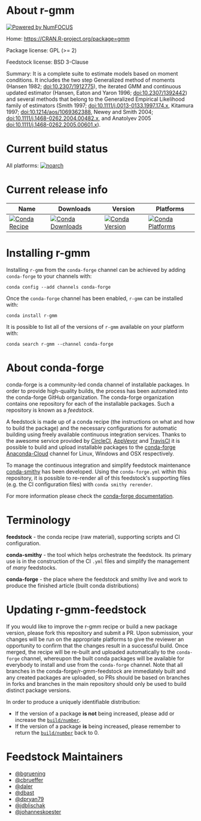 About r-gmm
===========

[![Powered by NumFOCUS](https://img.shields.io/badge/powered%20by-NumFOCUS-orange.svg?style=flat&colorA=E1523D&colorB=007D8A)](http://numfocus.org)

Home: https://CRAN.R-project.org/package=gmm

Package license: GPL (>= 2)

Feedstock license: BSD 3-Clause

Summary: It is a complete suite to estimate models based on moment conditions. It includes the two step Generalized method of moments (Hansen 1982; <doi:10.2307/1912775>), the iterated GMM and continuous updated estimator (Hansen, Eaton and Yaron 1996; <doi:10.2307/1392442>) and several methods that belong to the Generalized Empirical Likelihood family of estimators (Smith 1997; <doi:10.1111/j.0013-0133.1997.174.x>, Kitamura 1997; <doi:10.1214/aos/1069362388>, Newey and Smith 2004; <doi:10.1111/j.1468-0262.2004.00482.x>, and Anatolyev 2005 <doi:10.1111/j.1468-0262.2005.00601.x>).



Current build status
====================

All platforms:
[![noarch](https://img.shields.io/circleci/project/github/conda-forge/r-gmm-feedstock/master.svg?label=noarch)](https://circleci.com/gh/conda-forge/r-gmm-feedstock)

Current release info
====================

| Name | Downloads | Version | Platforms |
| --- | --- | --- | --- |
| [![Conda Recipe](https://img.shields.io/badge/recipe-r--gmm-green.svg)](https://anaconda.org/conda-forge/r-gmm) | [![Conda Downloads](https://img.shields.io/conda/dn/conda-forge/r-gmm.svg)](https://anaconda.org/conda-forge/r-gmm) | [![Conda Version](https://img.shields.io/conda/vn/conda-forge/r-gmm.svg)](https://anaconda.org/conda-forge/r-gmm) | [![Conda Platforms](https://img.shields.io/conda/pn/conda-forge/r-gmm.svg)](https://anaconda.org/conda-forge/r-gmm) |

Installing r-gmm
================

Installing `r-gmm` from the `conda-forge` channel can be achieved by adding `conda-forge` to your channels with:

```
conda config --add channels conda-forge
```

Once the `conda-forge` channel has been enabled, `r-gmm` can be installed with:

```
conda install r-gmm
```

It is possible to list all of the versions of `r-gmm` available on your platform with:

```
conda search r-gmm --channel conda-forge
```


About conda-forge
=================

conda-forge is a community-led conda channel of installable packages.
In order to provide high-quality builds, the process has been automated into the
conda-forge GitHub organization. The conda-forge organization contains one repository
for each of the installable packages. Such a repository is known as a *feedstock*.

A feedstock is made up of a conda recipe (the instructions on what and how to build
the package) and the necessary configurations for automatic building using freely
available continuous integration services. Thanks to the awesome service provided by
[CircleCI](https://circleci.com/), [AppVeyor](https://www.appveyor.com/)
and [TravisCI](https://travis-ci.org/) it is possible to build and upload installable
packages to the [conda-forge](https://anaconda.org/conda-forge)
[Anaconda-Cloud](https://anaconda.org/) channel for Linux, Windows and OSX respectively.

To manage the continuous integration and simplify feedstock maintenance
[conda-smithy](https://github.com/conda-forge/conda-smithy) has been developed.
Using the ``conda-forge.yml`` within this repository, it is possible to re-render all of
this feedstock's supporting files (e.g. the CI configuration files) with ``conda smithy rerender``.

For more information please check the [conda-forge documentation](https://conda-forge.org/docs/).

Terminology
===========

**feedstock** - the conda recipe (raw material), supporting scripts and CI configuration.

**conda-smithy** - the tool which helps orchestrate the feedstock.
                   Its primary use is in the construction of the CI ``.yml`` files
                   and simplify the management of *many* feedstocks.

**conda-forge** - the place where the feedstock and smithy live and work to
                  produce the finished article (built conda distributions)


Updating r-gmm-feedstock
========================

If you would like to improve the r-gmm recipe or build a new
package version, please fork this repository and submit a PR. Upon submission,
your changes will be run on the appropriate platforms to give the reviewer an
opportunity to confirm that the changes result in a successful build. Once
merged, the recipe will be re-built and uploaded automatically to the
`conda-forge` channel, whereupon the built conda packages will be available for
everybody to install and use from the `conda-forge` channel.
Note that all branches in the conda-forge/r-gmm-feedstock are
immediately built and any created packages are uploaded, so PRs should be based
on branches in forks and branches in the main repository should only be used to
build distinct package versions.

In order to produce a uniquely identifiable distribution:
 * If the version of a package **is not** being increased, please add or increase
   the [``build/number``](https://conda.io/docs/user-guide/tasks/build-packages/define-metadata.html#build-number-and-string).
 * If the version of a package **is** being increased, please remember to return
   the [``build/number``](https://conda.io/docs/user-guide/tasks/build-packages/define-metadata.html#build-number-and-string)
   back to 0.

Feedstock Maintainers
=====================

* [@bgruening](https://github.com/bgruening/)
* [@cbrueffer](https://github.com/cbrueffer/)
* [@daler](https://github.com/daler/)
* [@dbast](https://github.com/dbast/)
* [@dpryan79](https://github.com/dpryan79/)
* [@jdblischak](https://github.com/jdblischak/)
* [@johanneskoester](https://github.com/johanneskoester/)

